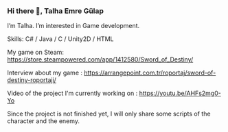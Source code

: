 ### Hi there 👋, Talha Emre Gülap
I’m Talha. I’m interested in Game development.

Skills: C# / Java / C / Unity2D / HTML

My game on Steam: https://store.steampowered.com/app/1412580/Sword_of_Destiny/

Interview about my game : https://arrangepoint.com.tr/roportaj/sword-of-destiny-roportaji/

Video of the project I'm currently working on : https://youtu.be/AHFs2mg0-Yo

Since the project is not finished yet, I will only share some scripts of the character and the enemy.
